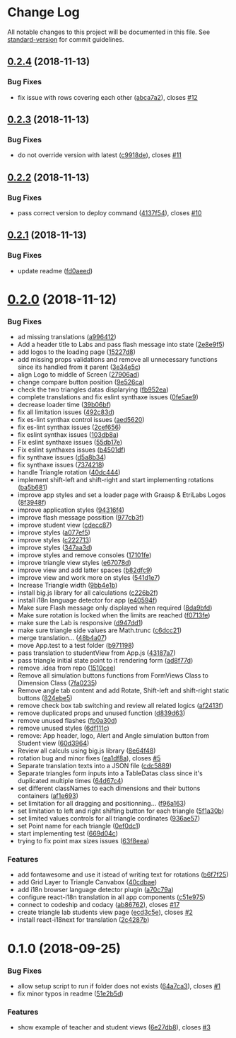 # Change Log

All notable changes to this project will be documented in this file. See [standard-version](https://github.com/conventional-changelog/standard-version) for commit guidelines.

<a name="0.2.4"></a>
## [0.2.4](https://github.com/graasp/graasp-app-triangles/compare/v0.2.3...v0.2.4) (2018-11-13)


### Bug Fixes

* fix issue with rows covering each other ([abca7a2](https://github.com/graasp/graasp-app-triangles/commit/abca7a2)), closes [#12](https://github.com/graasp/graasp-app-triangles/issues/12)



<a name="0.2.3"></a>
## [0.2.3](https://github.com/graasp/graasp-app-triangles/compare/v0.2.2...v0.2.3) (2018-11-13)


### Bug Fixes

* do not override version with latest ([c9918de](https://github.com/graasp/graasp-app-triangles/commit/c9918de)), closes [#11](https://github.com/graasp/graasp-app-triangles/issues/11)



<a name="0.2.2"></a>
## [0.2.2](https://github.com/graasp/graasp-app-triangles/compare/v0.2.1...v0.2.2) (2018-11-13)


### Bug Fixes

* pass correct version to deploy command ([4137f54](https://github.com/graasp/graasp-app-triangles/commit/4137f54)), closes [#10](https://github.com/graasp/graasp-app-triangles/issues/10)



<a name="0.2.1"></a>
## [0.2.1](https://github.com/graasp/graasp-app-triangles/compare/v0.2.0...v0.2.1) (2018-11-13)


### Bug Fixes

* update readme ([fd0aeed](https://github.com/graasp/graasp-app-triangles/commit/fd0aeed))



<a name="0.2.0"></a>
# [0.2.0](https://github.com/graasp/graasp-app-triangles/compare/v0.1.0...v0.2.0) (2018-11-12)


### Bug Fixes

* ad missing translations ([a996412](https://github.com/graasp/graasp-app-triangles/commit/a996412))
* Add a header title to Labs and pass flash message into state ([2e8e9f5](https://github.com/graasp/graasp-app-triangles/commit/2e8e9f5))
* add logos to the loading page ([15227d8](https://github.com/graasp/graasp-app-triangles/commit/15227d8))
* add missing props validations and remove all unnecessary functions since its handled from it parent ([3e34e5c](https://github.com/graasp/graasp-app-triangles/commit/3e34e5c))
* align Logo to middle of Screen ([27906ad](https://github.com/graasp/graasp-app-triangles/commit/27906ad))
* change compare button position ([9e526ca](https://github.com/graasp/graasp-app-triangles/commit/9e526ca))
* check the two triangles datas displarying ([fb952ea](https://github.com/graasp/graasp-app-triangles/commit/fb952ea))
* complete translations and fix eslint synthaxe issues ([0fe5ae9](https://github.com/graasp/graasp-app-triangles/commit/0fe5ae9))
* decrease loader time ([39b06bf](https://github.com/graasp/graasp-app-triangles/commit/39b06bf))
* fix all limitation issues ([492c83d](https://github.com/graasp/graasp-app-triangles/commit/492c83d))
* fix es-lint synthax control issues ([aed5620](https://github.com/graasp/graasp-app-triangles/commit/aed5620))
* fix es-lint synthax issues ([2cef656](https://github.com/graasp/graasp-app-triangles/commit/2cef656))
* fix eslint synthax issues ([103db8a](https://github.com/graasp/graasp-app-triangles/commit/103db8a))
* Fix eslint synthaxe issues ([55db17e](https://github.com/graasp/graasp-app-triangles/commit/55db17e))
* Fix eslint synthaxes issues ([b4501df](https://github.com/graasp/graasp-app-triangles/commit/b4501df))
* fix synthaxe issues ([d5a8b34](https://github.com/graasp/graasp-app-triangles/commit/d5a8b34))
* fix synthaxe issues ([7374218](https://github.com/graasp/graasp-app-triangles/commit/7374218))
* handle Triangle rotation ([40dc444](https://github.com/graasp/graasp-app-triangles/commit/40dc444))
* implement shift-left and shift-right and start implementing rotations ([ba5b681](https://github.com/graasp/graasp-app-triangles/commit/ba5b681))
* improve app styles and set a loader page with Graasp & EtriLabs Logos ([8f3948f](https://github.com/graasp/graasp-app-triangles/commit/8f3948f))
* improve application styles ([94316f4](https://github.com/graasp/graasp-app-triangles/commit/94316f4))
* improve flash message possition ([977cb3f](https://github.com/graasp/graasp-app-triangles/commit/977cb3f))
* improve student view ([cdecc87](https://github.com/graasp/graasp-app-triangles/commit/cdecc87))
* improve styles ([a077ef5](https://github.com/graasp/graasp-app-triangles/commit/a077ef5))
* improve styles ([c222713](https://github.com/graasp/graasp-app-triangles/commit/c222713))
* improve styles ([347aa3d](https://github.com/graasp/graasp-app-triangles/commit/347aa3d))
* improve styles and remove consoles ([17101fe](https://github.com/graasp/graasp-app-triangles/commit/17101fe))
* improve triangle view styles ([e67078d](https://github.com/graasp/graasp-app-triangles/commit/e67078d))
* improve view and add latter spaces ([b82dfc9](https://github.com/graasp/graasp-app-triangles/commit/b82dfc9))
* improve view and work more on styles ([541d1e7](https://github.com/graasp/graasp-app-triangles/commit/541d1e7))
* Increase Triangle width ([9bb4e1b](https://github.com/graasp/graasp-app-triangles/commit/9bb4e1b))
* install big.js library for all calculations ([c226b2f](https://github.com/graasp/graasp-app-triangles/commit/c226b2f))
* install i18n language detector for app ([e40594f](https://github.com/graasp/graasp-app-triangles/commit/e40594f))
* Make sure Flash message only displayed when required ([8da9bfd](https://github.com/graasp/graasp-app-triangles/commit/8da9bfd))
* Make sure rotation is locked when the limits are reached ([f0713fe](https://github.com/graasp/graasp-app-triangles/commit/f0713fe))
* make sure the Lab is responsive ([d947dd1](https://github.com/graasp/graasp-app-triangles/commit/d947dd1))
* make sure triangle side values are Math.trunc ([c6dcc21](https://github.com/graasp/graasp-app-triangles/commit/c6dcc21))
* merge translation... ([48b4a07](https://github.com/graasp/graasp-app-triangles/commit/48b4a07))
* move App.test to a test folder ([b971198](https://github.com/graasp/graasp-app-triangles/commit/b971198))
* pass translation to studentView from App.js ([43187a7](https://github.com/graasp/graasp-app-triangles/commit/43187a7))
* pass triangle initial state point to it rendering form ([ad8f77d](https://github.com/graasp/graasp-app-triangles/commit/ad8f77d))
* remove .idea from repo ([1510cee](https://github.com/graasp/graasp-app-triangles/commit/1510cee))
* Remove all simulation buttons functions from FormViews Class to Dimension Class ([7fa0235](https://github.com/graasp/graasp-app-triangles/commit/7fa0235))
* Remove angle tab content and add Rotate, Shift-left and shift-right static buttons ([824ebe5](https://github.com/graasp/graasp-app-triangles/commit/824ebe5))
* remove check box tab switching and review all related logics ([af2413f](https://github.com/graasp/graasp-app-triangles/commit/af2413f))
* remove duplicated props and unused function ([d839d63](https://github.com/graasp/graasp-app-triangles/commit/d839d63))
* remove unused flashes ([fb0a30d](https://github.com/graasp/graasp-app-triangles/commit/fb0a30d))
* remove unused styles ([6df111c](https://github.com/graasp/graasp-app-triangles/commit/6df111c))
* remove: App header, logo, Alert and Angle simulation button from Student view ([60d3964](https://github.com/graasp/graasp-app-triangles/commit/60d3964))
* Review all calculs using big.js library ([8e64f48](https://github.com/graasp/graasp-app-triangles/commit/8e64f48))
* rotation bug and minor fixes ([ea1df8a](https://github.com/graasp/graasp-app-triangles/commit/ea1df8a)), closes [#5](https://github.com/graasp/graasp-app-triangles/issues/5)
* Separate translation texts into a JSON file ([cdc5889](https://github.com/graasp/graasp-app-triangles/commit/cdc5889))
* Separate triangles form inputs into a TableDatas class since it's duplicated multiple times ([64d67c4](https://github.com/graasp/graasp-app-triangles/commit/64d67c4))
* set different classNames to each dimensions and their buttons containers ([af1e693](https://github.com/graasp/graasp-app-triangles/commit/af1e693))
* set limitation for all dragging and positionning... ([f96a163](https://github.com/graasp/graasp-app-triangles/commit/f96a163))
* set limitation to left and right shifting button for each triangle ([5f1a30b](https://github.com/graasp/graasp-app-triangles/commit/5f1a30b))
* set limited values controls for all triangle cordinates ([936ae57](https://github.com/graasp/graasp-app-triangles/commit/936ae57))
* set Point name for each triangle ([0ef0dc1](https://github.com/graasp/graasp-app-triangles/commit/0ef0dc1))
* start implementing test ([669d04c](https://github.com/graasp/graasp-app-triangles/commit/669d04c))
* trying to fix point max sizes issues ([63f8eea](https://github.com/graasp/graasp-app-triangles/commit/63f8eea))


### Features

* add fontawesome and use it istead of writing text for rotations ([b6f7f25](https://github.com/graasp/graasp-app-triangles/commit/b6f7f25))
* add Grid Layer to Triangle Canvabox ([40cdbae](https://github.com/graasp/graasp-app-triangles/commit/40cdbae))
* add i18n browser language detector plugin ([a70c79a](https://github.com/graasp/graasp-app-triangles/commit/a70c79a))
* configure react-i18n translation in all app components ([c51e975](https://github.com/graasp/graasp-app-triangles/commit/c51e975))
* connect to codeship and codacy ([ab86762](https://github.com/graasp/graasp-app-triangles/commit/ab86762)), closes [#17](https://github.com/graasp/graasp-app-triangles/issues/17)
* create triangle lab students view page ([ecd3c5e](https://github.com/graasp/graasp-app-triangles/commit/ecd3c5e)), closes [#2](https://github.com/graasp/graasp-app-triangles/issues/2)
* install react-i18next for translation ([2c4287b](https://github.com/graasp/graasp-app-triangles/commit/2c4287b))



<a name="0.1.0"></a>
# 0.1.0 (2018-09-25)


### Bug Fixes

* allow setup script to run if folder does not exists ([64a7ca3](https://github.com/react-epfl/graasp-app-starter-react/commit/64a7ca3)), closes [#1](https://github.com/react-epfl/graasp-app-starter-react/issues/1)
* fix minor typos in readme ([51e2b5d](https://github.com/react-epfl/graasp-app-starter-react/commit/51e2b5d))


### Features

* show example of teacher and student views ([6e27db8](https://github.com/react-epfl/graasp-app-starter-react/commit/6e27db8)), closes [#3](https://github.com/react-epfl/graasp-app-starter-react/issues/3)

